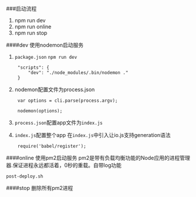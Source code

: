 ###启动流程

1. npm run dev
2. npm run online
3. npm run stop 

####dev
使用nodemon启动服务
1. `package.json` `npm run dev`

		"scripts": {
	    	"dev": "./node_modules/.bin/nodemon ."
	  	}
	  	
2. nodemon配置文件为process.json

		var options = cli.parse(process.argv);
	
		nodemon(options);
		
3. `process.json`配置app文件为`index.js`
4. `index.js`配置整个app 在`index.js`中引入让io.js支持generation语法

		require('babel/register');
		
####online
使用pm2启动服务 pm2是带有负载均衡功能的Node应用的进程管理器.保证进程永远都活着，0秒的重载。自带log功能

	post-deploy.sh
		
####stop
删除所有pm2进程
